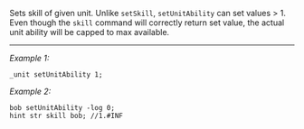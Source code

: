 Sets skill of given unit. Unlike `setSkill`, `setUnitAbility` can set values > 1. Even though the `skill` command will correctly return set value, the actual unit ability will be capped to max available.


---
*Example 1:*
```sqf
_unit setUnitAbility 1;
```

*Example 2:*
```sqf
bob setUnitAbility -log 0;
hint str skill bob; //1.#INF
```